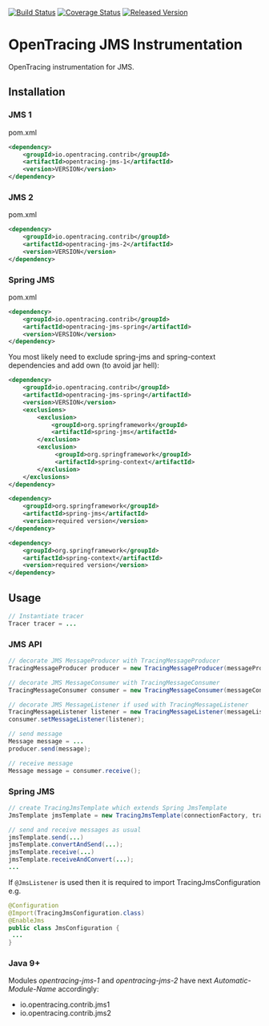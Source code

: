 [![Build Status][ci-img]][ci] [![Coverage Status][cov-img]][cov] [![Released Version][maven-img]][maven]

# OpenTracing JMS Instrumentation
OpenTracing instrumentation for JMS.

## Installation

### JMS 1
pom.xml
```xml
<dependency>
    <groupId>io.opentracing.contrib</groupId>
    <artifactId>opentracing-jms-1</artifactId>
    <version>VERSION</version>
</dependency>
```

### JMS 2
pom.xml
```xml
<dependency>
    <groupId>io.opentracing.contrib</groupId>
    <artifactId>opentracing-jms-2</artifactId>
    <version>VERSION</version>
</dependency>
```

### Spring JMS
pom.xml
```xml
<dependency>
    <groupId>io.opentracing.contrib</groupId>
    <artifactId>opentracing-jms-spring</artifactId>
    <version>VERSION</version>
</dependency>
```
You most likely need to exclude spring-jms and spring-context dependencies and add own (to avoid jar hell):
```xml
<dependency>
    <groupId>io.opentracing.contrib</groupId>
    <artifactId>opentracing-jms-spring</artifactId>
    <version>VERSION</version>
    <exclusions>
        <exclusion>
            <groupId>org.springframework</groupId>
            <artifactId>spring-jms</artifactId>
        </exclusion>
        <exclusion>
             <groupId>org.springframework</groupId>
             <artifactId>spring-context</artifactId>
        </exclusion>
    </exclusions>
</dependency>

<dependency>
    <groupId>org.springframework</groupId>
    <artifactId>spring-jms</artifactId>
    <version>required version</version>
</dependency>

<dependency>
    <groupId>org.springframework</groupId>
    <artifactId>spring-context</artifactId>
    <version>required version</version>
</dependency>
```

## Usage

```java
// Instantiate tracer
Tracer tracer = ...

```

### JMS API
```java
// decorate JMS MessageProducer with TracingMessageProducer
TracingMessageProducer producer = new TracingMessageProducer(messageProducer, tracer);

// decorate JMS MessageConsumer with TracingMessageConsumer
TracingMessageConsumer consumer = new TracingMessageConsumer(messageConsumer, tracer);

// decorate JMS MessageListener if used with TracingMessageListener
TracingMessageListener listener = new TracingMessageListener(messageListener, tracer);
consumer.setMessageListener(listener);

// send message
Message message = ...
producer.send(message);

// receive message
Message message = consumer.receive();

```

### Spring JMS
```java
// create TracingJmsTemplate which extends Spring JmsTemplate
JmsTemplate jmsTemplate = new TracingJmsTemplate(connectionFactory, tracer); 

// send and receive messages as usual
jmsTemplate.send(...)
jmsTemplate.convertAndSend(...);
jmsTemplate.receive(...)
jmsTemplate.receiveAndConvert(...);
...
```

If `@JmsListener` is used then it is required to import TracingJmsConfiguration e.g.
 ```java
@Configuration 
@Import(TracingJmsConfiguration.class)
@EnableJms
public class JmsConfiguration {
  ...
}
```

### Java 9+

Modules _opentracing-jms-1_ and _opentracing-jms-2_ have next _Automatic-Module-Name_ accordingly:
- io.opentracing.contrib.jms1
- io.opentracing.contrib.jms2


[ci-img]: https://travis-ci.org/opentracing-contrib/java-jms.svg?branch=master
[ci]: https://travis-ci.org/opentracing-contrib/java-jms
[cov-img]: https://coveralls.io/repos/github/opentracing-contrib/java-jms/badge.svg?branch=master
[cov]: https://coveralls.io/github/opentracing-contrib/java-jms?branch=master
[maven-img]: https://img.shields.io/maven-central/v/io.opentracing.contrib/opentracing-jms-1.svg
[maven]: http://search.maven.org/#search%7Cga%7C1%7Copentracing-jms-1
